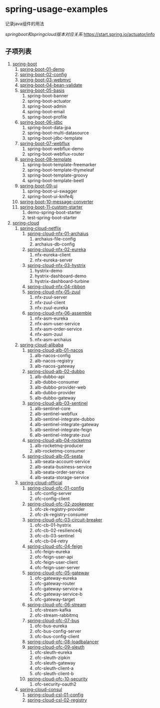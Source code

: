 # spring-usage-examples
记录java组件的用法

*springboot和springcloud版本对应关系* 
https://start.spring.io/actuator/info


## 子项列表

1. [spring-boot](https://github.com/Soulballad/spring-usage-examples/tree/master/spring-boot)
   1. [spring-boot-01-demo](https://github.com/Soulballad/spring-usage-examples/tree/master/spring-boot/spring-boot-01-demo)
   2. [spring-boot-02-config](https://github.com/Soulballad/spring-usage-examples/tree/master/spring-boot/spring-boot-02-config)
   3. [spring-boot-03-webmvc](https://github.com/Soulballad/spring-usage-examples/tree/master/spring-boot/spring-boot-03-webmvc)
   4. [spring-boot-04-bean-validate](https://github.com/Soulballad/spring-usage-examples/tree/master/spring-boot/spring-boot-04-bean-validate)
   5. [spring-boot-05-basis](https://github.com/Soulballad/spring-usage-examples/tree/master/spring-boot/spring-boot-05-basis)
      1. spring-boot-banner
      2. spring-boot-actuator
      3. spring-boot-admin
      4. spring-boot-email
      5. spring-boot-profile
   6. [spring-boot-06-jdbc](https://github.com/Soulballad/spring-usage-examples/tree/master/spring-boot/spring-boot-06-jdbc)
      1. spring-boot-data-jpa
      2. spring-boot-multi-datasource
      3. spring-boot-jdbc-template
   7. [spring-boot-07-webflux](https://github.com/Soulballad/spring-usage-examples/tree/master/spring-boot/spring-boot-07-webflux)
      1. spring-boot-webflux-demo
      2. spring-boot-webflux-router
   8. [spring-boot-08-template](https://github.com/Soulballad/spring-usage-examples/tree/master/spring-boot/spring-boot-08-template)
      1. spring-boot-template-freemarker
      2. spring-boot-template-thymeleaf
      3. spring-boot-template-groovy
      4. spring-boot-template-beetl
   9. [spring-boot-09-ui](https://github.com/Soulballad/spring-usage-examples/tree/master/spring-boot/spring-boot-09-ui)
      1. spring-boot-ui-swagger
      2. spring-boot-ui-knife4j
   10. [spring-boot-10-message-converter](https://github.com/Soulballad/spring-usage-examples/tree/master/spring-boot/spring-boot-10-message-converter)
   11. [spring-boot-11-custom-starter](https://github.com/Soulballad/spring-usage-examples/tree/master/spring-boot/spring-boot-11-custom-starter)
       1. demo-spring-boot-starter
       2. test-spring-boot-starter
2. [spring-cloud](https://github.com/Soulballad/spring-usage-examples/tree/master/spring-cloud)
   1. [spring-cloud-netflix](https://github.com/Soulballad/spring-usage-examples/tree/master/spring-cloud/spring-cloud-netflix)
      1. [spring-cloud-nfx-01-archaius](https://github.com/Soulballad/spring-usage-examples/tree/master/spring-cloud/spring-cloud-netflix/spring-cloud-nfx-01-archaius)
         1. archaius-file-config
         2. archaius-db-config
      2. [spring-cloud-nfx-02-eureka](https://github.com/Soulballad/spring-usage-examples/tree/master/spring-cloud/spring-cloud-netflix/spring-cloud-nfx-02-eureka)
         1. nfx-eureka-client
         2. nfx-eureka-server
      3. [spring-cloud-nfx-03-hystrix](https://github.com/Soulballad/spring-usage-examples/tree/master/spring-cloud/spring-cloud-netflix/spring-cloud-nfx-03-hystrix)
         1. hystrix-demo
         2. hystrix-dashboard-demo
         3. hystrix-dashboard-turbine
      4. [spring-cloud-nfx-04-ribbon](https://github.com/Soulballad/spring-usage-examples/tree/master/spring-cloud/spring-cloud-netflix/spring-cloud-nfx-04-ribbon)
      5. [spring-cloud-nfx-05-zuul](https://github.com/Soulballad/spring-usage-examples/tree/master/spring-cloud/spring-cloud-netflix/spring-cloud-nfx-05-zuul)
         1. nfx-zuul-server
         2. nfx-zuul-client
         3. nfx-zuul-eureka
      6. [spring-cloud-nfx-06-assemble](https://github.com/Soulballad/spring-usage-examples/tree/master/spring-cloud/spring-cloud-netflix/spring-cloud-nfx-06-assemble)
         1. nfx-asm-eureka
         2. nfx-asm-user-service
         3. nfx-asm-order-service
         4. nfx-asm-zuul
         5. nfx-asm-archaius
   2. [spring-cloud-alibaba](https://github.com/Soulballad/spring-usage-examples/tree/master/spring-cloud/spring-cloud-alibaba)
      1. [spring-cloud-alb-01-nacos](https://github.com/Soulballad/spring-usage-examples/tree/master/spring-cloud/spring-cloud-alibaba/)
         1. alb-nacos-config
         2. alb-nacos-registry
         3. alb-nacos-gateway
      2. [spring-cloud-alb-02-dubbo](https://github.com/Soulballad/spring-usage-examples/tree/master/spring-cloud/spring-cloud-alibaba/)
         1. alb-dubbo-api
         2. alb-dubbo-consumer
         3. alb-dubbo-provider-web
         4. alb-dubbo-provider
         5. alb-dubbo-gateway
      3. [spring-cloud-alb-03-sentinel](https://github.com/Soulballad/spring-usage-examples/tree/master/spring-cloud/spring-cloud-alibaba/)
         1. alb-sentinel-core
         2. alb-sentinel-webflux
         3. alb-sentinel-integrate-dubbo
         4. alb-sentinel-integrate-gateway
         5. alb-sentinel-integrate-feign
         6. alb-sentinel-integrate-zuul
      4. [spring-cloud-alb-04-rocketmq](https://github.com/Soulballad/spring-usage-examples/tree/master/spring-cloud/spring-cloud-alibaba/)
         1. alb-rocketmq-producer
         2. alb-rocketmq-consumer
      5. [spring-cloud-alb-05-seata](https://github.com/Soulballad/spring-usage-examples/tree/master/spring-cloud/spring-cloud-alibaba/)
         1. alb-seata-account-service
         2. alb-seata-business-service
         3. alb-seata-order-service
         4. alb-seata-storage-service
   3. [spring-cloud-official](https://github.com/Soulballad/spring-usage-examples/tree/master/spring-cloud/spring-cloud-official)
      1. [spring-cloud-ofc-01-config](https://github.com/Soulballad/spring-usage-examples/tree/master/spring-cloud/spring-cloud-official/spring-cloud-ofc-01-config)
         1. ofc-config-server
         2. ofc-config-client
      2. [spring-cloud-ofc-02-zookeeper](https://github.com/Soulballad/spring-usage-examples/tree/master/spring-cloud/spring-cloud-official/spring-cloud-ofc-02-zookeeper)
         1. ofc-zk-registry-provider
         2. ofc-zk-registry-consumer
      3. [spring-cloud-ofc-03-circuit-breaker](https://github.com/Soulballad/spring-usage-examples/tree/master/spring-cloud/spring-cloud-official/spring-cloud-ofc-03-circuit-breaker)
         1. ofc-cb-01-hystrix
         2. ofc-cb-02-resilience4j
         3. ofc-cb-03-sentinel
         4. ofc-cb-04-retry
      4. [spring-cloud-ofc-04-feign](https://github.com/Soulballad/spring-usage-examples/tree/master/spring-cloud/spring-cloud-official/spring-cloud-ofc-04-feign)
         1. ofc-feign-eureka
         2. ofc-feign-user-api
         3. ofc-feign-user-client
         4. ofc-feign-user-server
      5. [spring-cloud-ofc-05-gateway](https://github.com/Soulballad/spring-usage-examples/tree/master/spring-cloud/spring-cloud-official/spring-cloud-ofc-05-gateway)
         1. ofc-gateway-eureka
         2. ofc-gateway-router
         3. ofc-gateway-service-a
         4. ofc-gateway-service-b
         5. ofc-gateway-target
      6. [spring-cloud-ofc-06-stream](https://github.com/Soulballad/spring-usage-examples/tree/master/spring-cloud/spring-cloud-official/spring-cloud-ofc-06-stream)
         1. ofc-stream-kafka
         2. ofc-stream-rabbitmq
      7. [spring-cloud-ofc-07-bus](https://github.com/Soulballad/spring-usage-examples/tree/master/spring-cloud/spring-cloud-official/spring-cloud-ofc-07-bus)
         1. ofc-bus-eureka
         2. ofc-bus-config-server
         3. ofc-bus-config-client
      8. [spring-cloud-ofc-08-loadbalancer](https://github.com/Soulballad/spring-usage-examples/tree/master/spring-cloud/spring-cloud-official/spring-cloud-ofc-08-loadbalancer)
      9. [spring-cloud-ofc-09-sleuth](https://github.com/Soulballad/spring-usage-examples/tree/master/spring-cloud/spring-cloud-official/spring-cloud-ofc-09-sleuth)
         1. ofc-sleuth-eureka
         2. ofc-sleuth-zipkin
         3. ofc-sleuth-gateway
         4. ofc-sleuth-client-a
         5. ofc-sleuth-client-b
      10. [spring-cloud-ofc-10-security](https://github.com/Soulballad/spring-usage-examples/tree/master/spring-cloud/spring-cloud-official/spring-cloud-ofc-10-security)
          1. ofc-security-oauth2
   4. [spring-cloud-consul](https://github.com/Soulballad/spring-usage-examples/tree/master/spring-cloud/spring-cloud-consul)
      1. [spring-cloud-csl-01-config](https://github.com/Soulballad/spring-usage-examples/tree/master/spring-cloud/spring-cloud-netflix/spring-cloud-csl-01-config)
      2. [spring-cloud-csl-02-registry](https://github.com/Soulballad/spring-usage-examples/tree/master/spring-cloud/spring-cloud-netflix/spring-cloud-csl-02-registry)